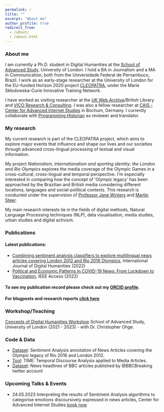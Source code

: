 ```yaml
---
permalink: /
title: ""
excerpt: "About me"
author_profile: true
redirect_from: 
  - /about/
  - /about.html
---
```

### About me

I am currently a Ph.D. student in Digital Humanities at the [School of Advanced Study](https://research.sas.ac.uk/search/staff/1581/mr-caio-mello/), University of London. I hold a BA in Journalism and a MA in Communication, both from the Universidade Federal de Pernambuco, Brazil. I work as an early-stage researcher at the University of London for the EU-funded Horizon 2020 project [CLEOPATRA](http://cleopatra-project.eu/), under the Marie Skłodowska-Curie Innovative Training Network. 

I have worked as visiting researcher at the [UK Web Archive](https://blogs.bl.uk/webarchive/2021/07/londons-olympic-legacy-local-national-and-international-aspirations.html)/British Library and [VICO Research & Consulting](https://vico-research.com/). I was also a fellow researcher at [CAIS - Center for Advanced Internet Studies](https://www.cais-research.de/fellows/caio-castro-mello/) in Bochum, Germany. I currently collaborate with [Programming Historian](https://programminghistorian.org/pt/licoes/analise-sentimento-exploracao-dados) as reviewer and translator.  


### My research

My current research is part of the CLEOPATRA project, which aims to explore major events that influence and shape our lives and our societies through advanced cross-lingual processing of textual and visual information.  

My project _Nationalism, internationalism and sporting identity: the London and Rio Olympics_ explores the media coverage of the Olympic Games in a cross-cultural, cross-lingual and temporal perspective. I'm especially interested in comparing how the concept of 'Olympic legacy' has been approached by the Brazilian and British media considering different locations, languages and social-political contexts. This research is conducted under the supervision of [Professor Jane Winters](https://research.sas.ac.uk/search/staff/126/professor-jane-winters) and [Martin Steer](https://research.sas.ac.uk/search/staff/405/mr-marty-steer/). 

My main research interests lie in the fields of digital methods, Natural Language Processing techniques (NLP), data visualisation, media studies, urban studies and digital activism. 

### Publications

#### Latest publications:

- [Combining sentiment analysis classifiers to explore multilingual news articles covering London 2012 and Rio 2016 Olympics](https://link.springer.com/article/10.1007/s42803-022-00052-9), International Journal of Digital Humanities (2022)
- [Political and Economic Patterns in COVID-19 News: From Lockdown to Vaccination](https://ieeexplore.ieee.org/document/9749092), IEEE Access (2022)

#### To see my publication record please check out my [ORCID profile](https://orcid.org/0000-0001-7492-7237). 
#### For blogposts and research reports [click here](https://www.clippings.me/caiomello)

### Workshop/Teaching

[Concepts of Digital Humanities Workshop](https://port.sas.ac.uk/course/view.php?id=180&section=1) School of Advanced Study, University of London (2021 - 2023) - with Dr. Christopher Ohge.

### Code & Data

- [Dataset](https://github.com/caiocmello/sentiment-annotation-olympic-news): Sentiment Analysis annotation of News Articles covering the Olympic legacy of Rio 2016 and London 2012.
- [Tool](https://github.com/cleopatra-itn/TIME): TIME: Temporal Discourse Analysis applied to Media Articles.
- [Dataset](https://zenodo.org/record/6927800#.YxtKdHbMLD4): News headlines of BBC articles published by @BBCBreaking twitter account

### Upcoming Talks & Events

- 24.05.2023 Interpreting the results of Sentiment Analysis algorithms to categorise emotions discoursively expressed in news articles, Center for Advanced Internet Studies [book now](https://www.cais-research.de/event/interpreting-the-results-of-sentiment-analysis-algorithms-to-categorise-emotions-discoursively-expressed-in-news-articles/)




